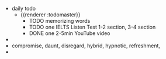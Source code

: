 - daily todo
	- {{renderer :todomaster}}
		- TODO memorizing words
		- TODO one IELTS Listen Test 1-2 section, 3-4 section
		- DONE one 2-5min YouTube video
-
- compromise, daunt, disregard, hybrid, hypnotic, refreshment,
-